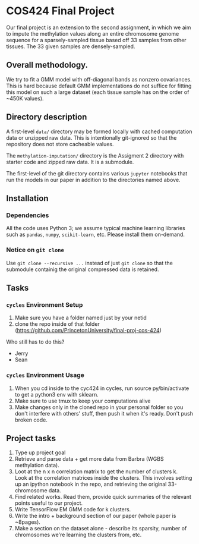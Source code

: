 # COS424 Final Project

Our final project is an extension to the second assignment, in which we aim to impute the methylation values along an entire chromosome genome sequence for a sparsely-sampled tissue based off 33 samples from other tissues. The 33 given samples are densely-sampled.

## Overall methodology.

We try to fit a GMM model with off-diagonal bands as nonzero covariances. This is hard because default GMM implementations do not suffice for fitting this model on such a large dataset (each tissue sample has on the order of ~450K values).

## Directory description

A first-level `data/` directory may be formed locally with cached computation data or unzipped raw data. This is intentionally git-ignored so that the repository does not store cacheable values.

The `methylation-imputation/` directory is the Assigment 2 directory with starter code and zipped raw data. It is a submodule.

The first-level of the git directory contains various `jupyter` notebooks that run the models in our paper in addition to the directories named above.

## Installation

### Dependencies

All the code uses Python 3; we assume typical machine learning libraries such as `pandas`, `numpy`, `scikit-learn`, etc. Please install them on-demand.

### Notice on `git clone`

Use `git clone --recursive ...` instead of just `git clone` so that the submodule containig the original compressed data is retained.

## Tasks

### `cycles` Environment Setup

1. Make sure you have a folder named just by your netid
2. clone the repo inside of that folder (https://github.com/PrincetonUniversity/final-proj-cos-424)

Who still has to do this?

* Jerry
* Sean

### `cycles` Environment Usage

1. When you cd inside to the cyc424 in cycles, run source py/bin/activate to get a python3 env with sklearn.
2. Make sure to use tmux to keep your computations alive
3. Make changes only in the cloned repo in your personal folder so you don't interfere with others' stuff, then push it when it's ready. Don't push broken code.

## Project tasks

1. Type up project goal
2. Retrieve and parse data + get more data from Barbra (WGBS methylation data).
3. Loot at the n x n correlation matrix to get the number of clusters k.  
   Look at the correlation matrices inside the clusters. 
   This involves setting up an ipython notebook in the repo, and retrieving the original 33-chromosome data.
4. Find related works. Read them, provide quick summaries of the relevant points useful to our project.
5. Write TensorFlow EM GMM code for k clusters.
6. Write the intro + background section of our paper (whole paper is ~8pages).
7. Make a section on the dataset alone - describe its sparsity, number of chromosomes we're learning the clusters from, etc.


